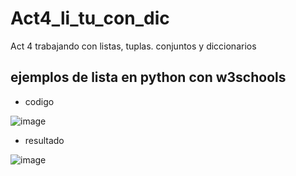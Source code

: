 # Act4_li_tu_con_dic
Act 4 trabajando con listas, tuplas. conjuntos y diccionarios 
## ejemplos de lista en python con w3schools

- codigo
 
 ![image](https://github.com/user-attachments/assets/73a8b33e-f4ad-44d9-9c71-19fab13a7462)

- resultado

 ![image](https://github.com/user-attachments/assets/e82848e3-a918-4912-a408-198a7a44fa76)

